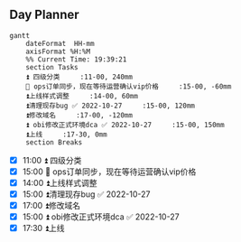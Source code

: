 ## Day Planner
```mermaid
gantt
    dateFormat  HH-mm
    axisFormat %H:%M
    %% Current Time: 19:39:21
    section Tasks
    ⏫ 四级分类     :11-00, 240mm
    🔼 ops订单同步，现在等待运营确认vip价格     :15-00, -60mm
    ⏫上线样式调整     :14-00, 60mm
    ⏫清理现存bug ✅ 2022-10-27     :15-00, 120mm
    ⏫修改域名     :17-00, -120mm
    ⏫ obi修改正式环境dca ✅ 2022-10-27     :15-00, 150mm
    ⏫上线     :17-30, 0mm
    section Breaks

```

- [x] 11:00 ⏫ 四级分类
- [x] 15:00 🔼 ops订单同步，现在等待运营确认vip价格
- [x] 14:00 ⏫上线样式调整
- [x] 15:00 ⏫清理现存bug ✅ 2022-10-27
- [x] 17:00 ⏫修改域名
- [x] 15:00 ⏫ obi修改正式环境dca ✅ 2022-10-27
- [x] 17:30 ⏫上线